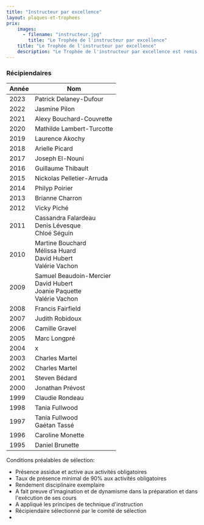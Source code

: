 ```yaml
---
title: "Instructeur par excellence"
layout: plaques-et-trophees
prix: 
    images:
      - filename: "instructeur.jpg"
        title: "Le Trophée de l'instructeur par excellence"
    title: "Le Trophée de l'instructeur par excellence"
    description: "Le Trophée de l'instructeur par excellence est remis au sous-officier ayant démontré de l'originalité et de l'efficacité dans la préparation et dans la présentation de ses cours tout au long de l'année à l'unité."
---
```


### Récipiendaires

| Année | Nom |
| --- | --- |
| 2023 | Patrick Delaney-Dufour |
| 2022 | Jasmine Pilon |
| 2021 | Alexy Bouchard-Couvrette |
| 2020 | Mathilde Lambert-Turcotte |
| 2019 | Laurence Akochy |
| 2018 | Arielle Picard |
| 2017 | Joseph El-Nouni |
| 2016 | Guillaume Thibault |
| 2015 | Nickolas Pelletier-Arruda |
| 2014 | Philyp Poirier |
| 2013 | Brianne Charron |
| 2012 | Vicky Piché |
| 2011 | Cassandra Falardeau  <br>Denis Lévesque  <br>Chloé Séguin |
| 2010 | Martine Bouchard  <br>Mélissa Huard  <br>David Hubert  <br>Valérie Vachon |
| 2009 | Samuel Beaudoin-Mercier  <br>David Hubert  <br>Joanie Paquette  <br>Valérie Vachon |
| 2008 | Francis Fairfield |
| 2007 | Judith Robidoux |
| 2006 | Camille Gravel |
| 2005 | Marc Longpré |
| 2004 | x   |
| 2003 | Charles Martel |
| 2002 | Charles Martel |
| 2001 | Steven Bédard |
| 2000 | Jonathan Prévost |
| 1999 | Claudie Rondeau |
| 1998 | Tania Fullwood |
| 1997 | Tania Fullwood  <br>Gaétan Tassé |
| 1996 | Caroline Monette |
| 1995 | Daniel Brunette |

Conditions préalables de sélection:  

- Présence assidue et active aux activités obligatoires  
- Taux de présence minimal de 90% aux activités obligatoires  
- Rendement disciplinaire exemplaire  
- A fait preuve d'imagination et de dynamisme dans la préparation et dans l'exécution de ses cours  
- A appliqué les principes de technique d'instruction  
- Récipiendaire sélectionné par le comité de sélection
-
